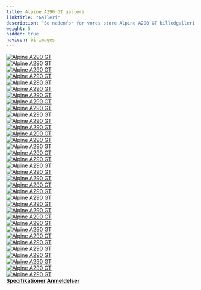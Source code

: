 ```yaml
---
title: Alpine A290 GT galleri
linktitle: "Galleri"
description: "Se nedenfor for vores store Alpine A290 GT billedgalleri. Klik på billederne for versioner i høj opløsning."
weight: 5
hidden: true
navicon: bi-images
---
```

<!-- markdownlint-disable MD033 -->
<div class="row" id ="my-gallery">
	<div class="pswp-grid-item col-6 col-md-4">
		<a href="https://media.evkx.net/multimedia/models/alpine/a290/a290_gt/chargeport_1.jpg"
data-pswp-src="https://media.evkx.net/multimedia/models/alpine/a290/a290_gt/chargeport_1.jpg"
data-pswp-width="2000"
data-pswp-height="1000" 
target="_blank">
			<img src="https://media.evkx.net/multimedia/models/alpine/a290/a290_gt/chargeport_1_xst.jpg" alt="Alpine A290 GT" class="img-fluid " />
		</a>
	</div>
	<div class="pswp-grid-item col-6 col-md-4">
		<a href="https://media.evkx.net/multimedia/models/alpine/a290/a290_gt/details_1.jpg"
data-pswp-src="https://media.evkx.net/multimedia/models/alpine/a290/a290_gt/details_1.jpg"
data-pswp-width="2000"
data-pswp-height="1000" 
target="_blank">
			<img src="https://media.evkx.net/multimedia/models/alpine/a290/a290_gt/details_1_xst.jpg" alt="Alpine A290 GT" class="img-fluid " />
		</a>
	</div>
	<div class="pswp-grid-item col-6 col-md-4">
		<a href="https://media.evkx.net/multimedia/models/alpine/a290/a290_gt/details_2.jpg"
data-pswp-src="https://media.evkx.net/multimedia/models/alpine/a290/a290_gt/details_2.jpg"
data-pswp-width="2000"
data-pswp-height="1000" 
target="_blank">
			<img src="https://media.evkx.net/multimedia/models/alpine/a290/a290_gt/details_2_xst.jpg" alt="Alpine A290 GT" class="img-fluid " />
		</a>
	</div>
	<div class="pswp-grid-item col-6 col-md-4">
		<a href="https://media.evkx.net/multimedia/models/alpine/a290/a290_gt/details_3.jpg"
data-pswp-src="https://media.evkx.net/multimedia/models/alpine/a290/a290_gt/details_3.jpg"
data-pswp-width="2000"
data-pswp-height="1000" 
target="_blank">
			<img src="https://media.evkx.net/multimedia/models/alpine/a290/a290_gt/details_3_xst.jpg" alt="Alpine A290 GT" class="img-fluid " />
		</a>
	</div>
	<div class="pswp-grid-item col-6 col-md-4">
		<a href="https://media.evkx.net/multimedia/models/alpine/a290/a290_gt/details_4.jpg"
data-pswp-src="https://media.evkx.net/multimedia/models/alpine/a290/a290_gt/details_4.jpg"
data-pswp-width="2000"
data-pswp-height="1334" 
target="_blank">
			<img src="https://media.evkx.net/multimedia/models/alpine/a290/a290_gt/details_4_xst.jpg" alt="Alpine A290 GT" class="img-fluid " />
		</a>
	</div>
	<div class="pswp-grid-item col-6 col-md-4">
		<a href="https://media.evkx.net/multimedia/models/alpine/a290/a290_gt/details_5.jpg"
data-pswp-src="https://media.evkx.net/multimedia/models/alpine/a290/a290_gt/details_5.jpg"
data-pswp-width="2000"
data-pswp-height="1334" 
target="_blank">
			<img src="https://media.evkx.net/multimedia/models/alpine/a290/a290_gt/details_5_xst.jpg" alt="Alpine A290 GT" class="img-fluid " />
		</a>
	</div>
	<div class="pswp-grid-item col-6 col-md-4">
		<a href="https://media.evkx.net/multimedia/models/alpine/a290/a290_gt/details_6.jpg"
data-pswp-src="https://media.evkx.net/multimedia/models/alpine/a290/a290_gt/details_6.jpg"
data-pswp-width="2000"
data-pswp-height="1334" 
target="_blank">
			<img src="https://media.evkx.net/multimedia/models/alpine/a290/a290_gt/details_6_xst.jpg" alt="Alpine A290 GT" class="img-fluid " />
		</a>
	</div>
	<div class="pswp-grid-item col-6 col-md-4">
		<a href="https://media.evkx.net/multimedia/models/alpine/a290/a290_gt/details_7.jpg"
data-pswp-src="https://media.evkx.net/multimedia/models/alpine/a290/a290_gt/details_7.jpg"
data-pswp-width="2000"
data-pswp-height="1668" 
target="_blank">
			<img src="https://media.evkx.net/multimedia/models/alpine/a290/a290_gt/details_7_xst.jpg" alt="Alpine A290 GT" class="img-fluid " />
		</a>
	</div>
	<div class="pswp-grid-item col-6 col-md-4">
		<a href="https://media.evkx.net/multimedia/models/alpine/a290/a290_gt/exterior_1.jpg"
data-pswp-src="https://media.evkx.net/multimedia/models/alpine/a290/a290_gt/exterior_1.jpg"
data-pswp-width="2000"
data-pswp-height="1000" 
target="_blank">
			<img src="https://media.evkx.net/multimedia/models/alpine/a290/a290_gt/exterior_1_xst.jpg" alt="Alpine A290 GT" class="img-fluid " />
		</a>
	</div>
	<div class="pswp-grid-item col-6 col-md-4">
		<a href="https://media.evkx.net/multimedia/models/alpine/a290/a290_gt/exterior_2.jpg"
data-pswp-src="https://media.evkx.net/multimedia/models/alpine/a290/a290_gt/exterior_2.jpg"
data-pswp-width="2000"
data-pswp-height="1000" 
target="_blank">
			<img src="https://media.evkx.net/multimedia/models/alpine/a290/a290_gt/exterior_2_xst.jpg" alt="Alpine A290 GT" class="img-fluid " />
		</a>
	</div>
	<div class="pswp-grid-item col-6 col-md-4">
		<a href="https://media.evkx.net/multimedia/models/alpine/a290/a290_gt/exterior_3.jpg"
data-pswp-src="https://media.evkx.net/multimedia/models/alpine/a290/a290_gt/exterior_3.jpg"
data-pswp-width="2000"
data-pswp-height="1000" 
target="_blank">
			<img src="https://media.evkx.net/multimedia/models/alpine/a290/a290_gt/exterior_3_xst.jpg" alt="Alpine A290 GT" class="img-fluid " />
		</a>
	</div>
	<div class="pswp-grid-item col-6 col-md-4">
		<a href="https://media.evkx.net/multimedia/models/alpine/a290/a290_gt/exterior_4.jpg"
data-pswp-src="https://media.evkx.net/multimedia/models/alpine/a290/a290_gt/exterior_4.jpg"
data-pswp-width="2000"
data-pswp-height="1000" 
target="_blank">
			<img src="https://media.evkx.net/multimedia/models/alpine/a290/a290_gt/exterior_4_xst.jpg" alt="Alpine A290 GT" class="img-fluid " />
		</a>
	</div>
	<div class="pswp-grid-item col-6 col-md-4">
		<a href="https://media.evkx.net/multimedia/models/alpine/a290/a290_gt/exterior_5.jpg"
data-pswp-src="https://media.evkx.net/multimedia/models/alpine/a290/a290_gt/exterior_5.jpg"
data-pswp-width="2000"
data-pswp-height="1000" 
target="_blank">
			<img src="https://media.evkx.net/multimedia/models/alpine/a290/a290_gt/exterior_5_xst.jpg" alt="Alpine A290 GT" class="img-fluid " />
		</a>
	</div>
	<div class="pswp-grid-item col-6 col-md-4">
		<a href="https://media.evkx.net/multimedia/models/alpine/a290/a290_gt/exterior_6.jpg"
data-pswp-src="https://media.evkx.net/multimedia/models/alpine/a290/a290_gt/exterior_6.jpg"
data-pswp-width="2000"
data-pswp-height="1000" 
target="_blank">
			<img src="https://media.evkx.net/multimedia/models/alpine/a290/a290_gt/exterior_6_xst.jpg" alt="Alpine A290 GT" class="img-fluid " />
		</a>
	</div>
	<div class="pswp-grid-item col-6 col-md-4">
		<a href="https://media.evkx.net/multimedia/models/alpine/a290/a290_gt/exterior_7.jpg"
data-pswp-src="https://media.evkx.net/multimedia/models/alpine/a290/a290_gt/exterior_7.jpg"
data-pswp-width="2000"
data-pswp-height="1000" 
target="_blank">
			<img src="https://media.evkx.net/multimedia/models/alpine/a290/a290_gt/exterior_7_xst.jpg" alt="Alpine A290 GT" class="img-fluid " />
		</a>
	</div>
	<div class="pswp-grid-item col-6 col-md-4">
		<a href="https://media.evkx.net/multimedia/models/alpine/a290/a290_gt/exterior_8.jpg"
data-pswp-src="https://media.evkx.net/multimedia/models/alpine/a290/a290_gt/exterior_8.jpg"
data-pswp-width="2000"
data-pswp-height="1000" 
target="_blank">
			<img src="https://media.evkx.net/multimedia/models/alpine/a290/a290_gt/exterior_8_xst.jpg" alt="Alpine A290 GT" class="img-fluid " />
		</a>
	</div>
	<div class="pswp-grid-item col-6 col-md-4">
		<a href="https://media.evkx.net/multimedia/models/alpine/a290/a290_gt/exterior_9.jpg"
data-pswp-src="https://media.evkx.net/multimedia/models/alpine/a290/a290_gt/exterior_9.jpg"
data-pswp-width="2000"
data-pswp-height="1000" 
target="_blank">
			<img src="https://media.evkx.net/multimedia/models/alpine/a290/a290_gt/exterior_9_xst.jpg" alt="Alpine A290 GT" class="img-fluid " />
		</a>
	</div>
	<div class="pswp-grid-item col-6 col-md-4">
		<a href="https://media.evkx.net/multimedia/models/alpine/a290/a290_gt/frontseats_1.jpg"
data-pswp-src="https://media.evkx.net/multimedia/models/alpine/a290/a290_gt/frontseats_1.jpg"
data-pswp-width="2000"
data-pswp-height="1335" 
target="_blank">
			<img src="https://media.evkx.net/multimedia/models/alpine/a290/a290_gt/frontseats_1_xst.jpg" alt="Alpine A290 GT" class="img-fluid " />
		</a>
	</div>
	<div class="pswp-grid-item col-6 col-md-4">
		<a href="https://media.evkx.net/multimedia/models/alpine/a290/a290_gt/headlights_1.jpg"
data-pswp-src="https://media.evkx.net/multimedia/models/alpine/a290/a290_gt/headlights_1.jpg"
data-pswp-width="2000"
data-pswp-height="1000" 
target="_blank">
			<img src="https://media.evkx.net/multimedia/models/alpine/a290/a290_gt/headlights_1_xst.jpg" alt="Alpine A290 GT" class="img-fluid " />
		</a>
	</div>
	<div class="pswp-grid-item col-6 col-md-4">
		<a href="https://media.evkx.net/multimedia/models/alpine/a290/a290_gt/headlights_2.jpg"
data-pswp-src="https://media.evkx.net/multimedia/models/alpine/a290/a290_gt/headlights_2.jpg"
data-pswp-width="2000"
data-pswp-height="1000" 
target="_blank">
			<img src="https://media.evkx.net/multimedia/models/alpine/a290/a290_gt/headlights_2_xst.jpg" alt="Alpine A290 GT" class="img-fluid " />
		</a>
	</div>
	<div class="pswp-grid-item col-6 col-md-4">
		<a href="https://media.evkx.net/multimedia/models/alpine/a290/a290_gt/headlights_3.jpg"
data-pswp-src="https://media.evkx.net/multimedia/models/alpine/a290/a290_gt/headlights_3.jpg"
data-pswp-width="2000"
data-pswp-height="1000" 
target="_blank">
			<img src="https://media.evkx.net/multimedia/models/alpine/a290/a290_gt/headlights_3_xst.jpg" alt="Alpine A290 GT" class="img-fluid " />
		</a>
	</div>
	<div class="pswp-grid-item col-6 col-md-4">
		<a href="https://media.evkx.net/multimedia/models/alpine/a290/a290_gt/interior_1.jpg"
data-pswp-src="https://media.evkx.net/multimedia/models/alpine/a290/a290_gt/interior_1.jpg"
data-pswp-width="2000"
data-pswp-height="1125" 
target="_blank">
			<img src="https://media.evkx.net/multimedia/models/alpine/a290/a290_gt/interior_1_xst.jpg" alt="Alpine A290 GT" class="img-fluid " />
		</a>
	</div>
	<div class="pswp-grid-item col-6 col-md-4">
		<a href="https://media.evkx.net/multimedia/models/alpine/a290/a290_gt/interior_2.jpg"
data-pswp-src="https://media.evkx.net/multimedia/models/alpine/a290/a290_gt/interior_2.jpg"
data-pswp-width="2000"
data-pswp-height="1334" 
target="_blank">
			<img src="https://media.evkx.net/multimedia/models/alpine/a290/a290_gt/interior_2_xst.jpg" alt="Alpine A290 GT" class="img-fluid " />
		</a>
	</div>
	<div class="pswp-grid-item col-6 col-md-4">
		<a href="https://media.evkx.net/multimedia/models/alpine/a290/a290_gt/main_1.jpg"
data-pswp-src="https://media.evkx.net/multimedia/models/alpine/a290/a290_gt/main_1.jpg"
data-pswp-width="2000"
data-pswp-height="1000" 
target="_blank">
			<img src="https://media.evkx.net/multimedia/models/alpine/a290/a290_gt/main_1_xst.jpg" alt="Alpine A290 GT" class="img-fluid " />
		</a>
	</div>
	<div class="pswp-grid-item col-6 col-md-4">
		<a href="https://media.evkx.net/multimedia/models/alpine/a290/a290_gt/rearlights_1.jpg"
data-pswp-src="https://media.evkx.net/multimedia/models/alpine/a290/a290_gt/rearlights_1.jpg"
data-pswp-width="2000"
data-pswp-height="1000" 
target="_blank">
			<img src="https://media.evkx.net/multimedia/models/alpine/a290/a290_gt/rearlights_1_xst.jpg" alt="Alpine A290 GT" class="img-fluid " />
		</a>
	</div>
	<div class="pswp-grid-item col-6 col-md-4">
		<a href="https://media.evkx.net/multimedia/models/alpine/a290/a290_gt/screens_1.jpg"
data-pswp-src="https://media.evkx.net/multimedia/models/alpine/a290/a290_gt/screens_1.jpg"
data-pswp-width="2000"
data-pswp-height="1334" 
target="_blank">
			<img src="https://media.evkx.net/multimedia/models/alpine/a290/a290_gt/screens_1_xst.jpg" alt="Alpine A290 GT" class="img-fluid " />
		</a>
	</div>
	<div class="pswp-grid-item col-6 col-md-4">
		<a href="https://media.evkx.net/multimedia/models/alpine/a290/a290_gt/screens_3.jpg"
data-pswp-src="https://media.evkx.net/multimedia/models/alpine/a290/a290_gt/screens_3.jpg"
data-pswp-width="2000"
data-pswp-height="1169" 
target="_blank">
			<img src="https://media.evkx.net/multimedia/models/alpine/a290/a290_gt/screens_3_xst.jpg" alt="Alpine A290 GT" class="img-fluid " />
		</a>
	</div>
	<div class="pswp-grid-item col-6 col-md-4">
		<a href="https://media.evkx.net/multimedia/models/alpine/a290/a290_gt/screens_4.jpg"
data-pswp-src="https://media.evkx.net/multimedia/models/alpine/a290/a290_gt/screens_4.jpg"
data-pswp-width="2000"
data-pswp-height="1169" 
target="_blank">
			<img src="https://media.evkx.net/multimedia/models/alpine/a290/a290_gt/screens_4_xst.jpg" alt="Alpine A290 GT" class="img-fluid " />
		</a>
	</div>
	<div class="pswp-grid-item col-6 col-md-4">
		<a href="https://media.evkx.net/multimedia/models/alpine/a290/a290_gt/screens_5.jpg"
data-pswp-src="https://media.evkx.net/multimedia/models/alpine/a290/a290_gt/screens_5.jpg"
data-pswp-width="2000"
data-pswp-height="1169" 
target="_blank">
			<img src="https://media.evkx.net/multimedia/models/alpine/a290/a290_gt/screens_5_xst.jpg" alt="Alpine A290 GT" class="img-fluid " />
		</a>
	</div>
	<div class="pswp-grid-item col-6 col-md-4">
		<a href="https://media.evkx.net/multimedia/models/alpine/a290/a290_gt/secondrowseats_1.jpg"
data-pswp-src="https://media.evkx.net/multimedia/models/alpine/a290/a290_gt/secondrowseats_1.jpg"
data-pswp-width="2000"
data-pswp-height="1125" 
target="_blank">
			<img src="https://media.evkx.net/multimedia/models/alpine/a290/a290_gt/secondrowseats_1_xst.jpg" alt="Alpine A290 GT" class="img-fluid " />
		</a>
	</div>
	<div class="pswp-grid-item col-6 col-md-4">
		<a href="https://media.evkx.net/multimedia/models/alpine/a290/a290_gt/speakers_1.jpg"
data-pswp-src="https://media.evkx.net/multimedia/models/alpine/a290/a290_gt/speakers_1.jpg"
data-pswp-width="2000"
data-pswp-height="1334" 
target="_blank">
			<img src="https://media.evkx.net/multimedia/models/alpine/a290/a290_gt/speakers_1_xst.jpg" alt="Alpine A290 GT" class="img-fluid " />
		</a>
	</div>
	<div class="pswp-grid-item col-6 col-md-4">
		<a href="https://media.evkx.net/multimedia/models/alpine/a290/a290_gt/trunk_1.jpg"
data-pswp-src="https://media.evkx.net/multimedia/models/alpine/a290/a290_gt/trunk_1.jpg"
data-pswp-width="2000"
data-pswp-height="1334" 
target="_blank">
			<img src="https://media.evkx.net/multimedia/models/alpine/a290/a290_gt/trunk_1_xst.jpg" alt="Alpine A290 GT" class="img-fluid " />
		</a>
	</div>
	<div class="pswp-grid-item col-6 col-md-4">
		<a href="https://media.evkx.net/multimedia/models/alpine/a290/a290_gt/trunk_2.jpg"
data-pswp-src="https://media.evkx.net/multimedia/models/alpine/a290/a290_gt/trunk_2.jpg"
data-pswp-width="2000"
data-pswp-height="1334" 
target="_blank">
			<img src="https://media.evkx.net/multimedia/models/alpine/a290/a290_gt/trunk_2_xst.jpg" alt="Alpine A290 GT" class="img-fluid " />
		</a>
	</div>
	<div class="pswp-grid-item col-6 col-md-4">
		<a href="https://media.evkx.net/multimedia/models/alpine/a290/a290_gt/trunk_3.jpg"
data-pswp-src="https://media.evkx.net/multimedia/models/alpine/a290/a290_gt/trunk_3.jpg"
data-pswp-width="2000"
data-pswp-height="1334" 
target="_blank">
			<img src="https://media.evkx.net/multimedia/models/alpine/a290/a290_gt/trunk_3_xst.jpg" alt="Alpine A290 GT" class="img-fluid " />
		</a>
	</div>
	<div class="pswp-grid-item col-6 col-md-4">
		<a href="https://media.evkx.net/multimedia/models/alpine/a290/a290_gt/wheels_1.jpg"
data-pswp-src="https://media.evkx.net/multimedia/models/alpine/a290/a290_gt/wheels_1.jpg"
data-pswp-width="2000"
data-pswp-height="1000" 
target="_blank">
			<img src="https://media.evkx.net/multimedia/models/alpine/a290/a290_gt/wheels_1_xst.jpg" alt="Alpine A290 GT" class="img-fluid " />
		</a>
	</div>
</div>
<script type="module">
  import PhotoSwipeLightbox from '/js/photoswipe-lightbox.esm.js';
    const lightbox = new PhotoSwipeLightbox({
       gallery: '#my-gallery',
        children: 'a',
        pswpModule: () => import('/js/photoswipe.esm.js')
    });
lightbox.init();
</script>
<div class="mt-3 mb-3">
<a href="../specifications/" class="text-decoration-none text-black">
<strong><i class="bi-arrow-left"></i> Specifikationer </strong>
</a>
<a href="../reviews/" class="text-decoration-none text-black float-end">
<strong>Anmeldelser <i class="bi-arrow-right"></i></strong>
</a>
</div>
